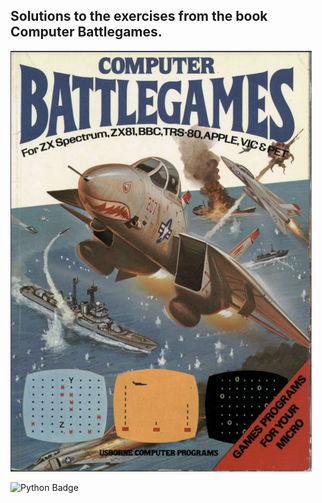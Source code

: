 ## Solutions to the exercises from the book Computer Battlegames.
![preview](https://github.com/ismaelmelgarejo/Computer_Battlegames/blob/main/Computer_Battlegames.png?raw=true)

![Python Badge](https://img.shields.io/badge/Python-BC52EE?logo=python&logoColor=fff&style=flat)

